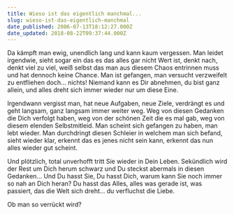 ```yaml
---
title: Wieso ist das eigentlich manchmal...
slug: wieso-ist-das-eigentlich-manchmal
date_published: 2006-07-13T18:12:27.000Z
date_updated: 2018-08-22T09:37:44.000Z
---
```


Da kämpft man ewig, unendlich lang und kann kaum vergessen. Man leidet irgendwie, sieht sogar ein das es  das alles gar nicht Wert ist, denkt nach, denkt viel zu viel, weiß selbst das man aus diesem Chaos entrinnen muss und hat dennoch keine Chance. Man ist gefangen, man versucht verzweifelt zu entfliehen doch... nichts! Niemand kann es Dir abnehmen, du bist ganz allein, und alles dreht sich immer wieder nur um diese Eine.

Irgendwann vergisst man, hat neue Aufgaben, neue Ziele, verdrängt es und geht langsam, ganz langsam immer weiter weg. Weg von diesen Gedanken die Dich verfolgt haben, weg von der schönen Zeit die es mal gab, weg von diesem elenden Selbstmitleid. Man scheint sich gefangen zu haben, man lebt wieder. Man durchdringt diesen Schleier in welchem man sich befand, sieht wieder klar, erkennt das es jenes nicht sein kann, erkennt das nun alles wieder gut scheint.

Und plötzlich, total unverhofft tritt Sie wieder in Dein Leben. Sekündlich wird der Rest um Dich herum schwarz und Du steckst abermals in diesen Gedanken... Und Du hasst Sie, Du hasst Dich, warum kann Sie noch immer so nah an Dich heran? Du hasst das Alles, alles was gerade ist, was passiert, das die Welt sich dreht... du verfluchst die Liebe.

Ob man so verrückt wird?
